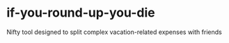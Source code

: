 # if-you-round-up-you-die
Nifty tool designed to split complex vacation-related expenses with friends
